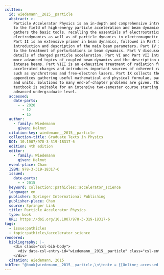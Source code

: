 ```yaml
---
cslItem:
  id: wiedemann__2015__particle
  abstract: >-
    Particle Accelerator Physics is an in-depth and comprehensive introduction
    to the field of high-energy particle acceleration and beam dynamics. Part I
    gathers the basic tools, recalling the essentials of electrostatics and
    electrodynamics as well as of particle dynamics in electromagnetic fields.
    Part II is an extensive primer in beam dynamics, followed in Part III by the
    introduction and description of the main beam parameters. Part IV is devoted
    to the treatment of perturbations in beam dynamics. Part V discusses the
    details of charged particle acceleration. Part VI and Part VII introduce the
    more advanced topics of coupled beam dynamics and the description of very
    intense beams. Part VIII is an exhaustive treatment of radiation from
    accelerated charges and introduces important sources of coherent radiation
    such as synchrotrons and free-electron lasers. Part IX collects the
    appendices gathering useful mathematical and physical formulae, parameters
    and units. Solutions to many end-of-chapter problems are given. This
    textbook is suitable for an intensive two-semester course starting at the
    advanced undergraduate level.
  accessed:
    date-parts:
      - - 2020
        - 12
        - 15
  author:
    - family: Wiedemann
      given: Helmut
  citation-key: wiedemann__2015__particle
  collection-title: Graduate Texts in Physics
  DOI: 10.1007/978-3-319-18317-6
  edition: 4th edition
  editor:
    - family: Wiedemann
      given: Helmut
  event-place: Cham
  ISBN: 978-3-319-18317-6
  issued:
    date-parts:
      - - 2015
  keyword: collection::pathicles::accelerator_science
  language: en
  publisher: Springer International Publishing
  publisher-place: Cham
  source: Springer Link
  title: Particle Accelerator Physics
  type: book
  URL: https://doi.org/10.1007/978-3-319-18317-6
tags:
  - issue:pathicles
  - topic:pathicles/accelerator_science
rendered:
  bibliography: |-
    <div class="csl-bib-body">
      <div data-csl-entry-id="wiedemann__2015__particle" class="csl-entry">Wiedemann, H. 2015 <i>Particle Accelerator Physics</i>. 4th edition. Edited by H. Wiedemann. Cham: Springer International Publishing (Graduate Texts in Physics). doi:10.1007/978-3-319-18317-6.</div>
    </div>
  citation: Wiedemann, 2015
bibTex: "@book{wiedemann__2015__particle,\n\tnote = {[Online; accessed 2020-12-15]},\n\taddress = {Cham},\n\tauthor = {Wiedemann, Helmut},\n\tseries = {Graduate {Texts} in {Physics}},\n\tedition = {4th edition},\n\teditor = {Wiedemann, Helmut},\n\tyear = {2015},\n\tpublisher = {Springer International Publishing},\n\ttitle = {Particle {Accelerator} {Physics}},\n}\n\n"
---
```

